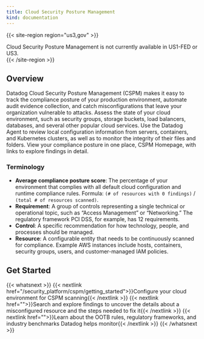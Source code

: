 ```yaml
---
title: Cloud Security Posture Management
kind: documentation
---
```


{{< site-region region="us3,gov" >}}
<div class="alert alert-warning">
Cloud Security Posture Management is not currently available in US1-FED or US3.
</div>
{{< /site-region >}}

## Overview

Datadog Cloud Security Posture Management (CSPM) makes it easy to track the compliance posture of your production environment, automate audit evidence collection, and catch misconfigurations that leave your organization vulnerable to attacks. Assess the state of your cloud environment, such as security groups, storage buckets, load balancers, databases, and several other popular cloud services. Use the Datadog Agent to review local configuration information from servers, containers, and Kubernetes clusters, as well as to monitor the integrity of their files and folders. View your compliance posture in one place, CSPM Homepage, with links to explore findings in detail.

### Terminology

- **Average compliance posture score**: The percentage of your environment that complies with all default cloud configuration and runtime compliance rules. Formula: `(# of resources with 0 findings)` / `(total # of resources scanned)`.
- **Requirement**: A group of controls representing a single technical or operational topic, such as “Access Management” or “Networking.” The regulatory framework PCI DSS, for example, has 12 requirements.
- **Control**: A specific recommendation for how technology, people, and processes should be managed.
- **Resource**: A configurable entity that needs to be continuously scanned for compliance. Example AWS instances include hosts, containers, security groups, users, and customer-managed IAM policies.

## Get Started

{{< whatsnext >}}
  {{< nextlink href="/security_platform/cspm/getting_started">}}Configure your cloud environment for CSPM scanning{{< /nextlink >}}
  {{< nextlink href="">}}Search and explore findings to uncover the details about a misconfigured resource and the steps needed to fix it{{< /nextlink >}}
  {{< nextlink href="">}}Learn about the OOTB rules, regulatory frameworks, and industry benchmarks Datadog helps monitor{{< /nextlink >}}
{{< /whatsnext >}}

